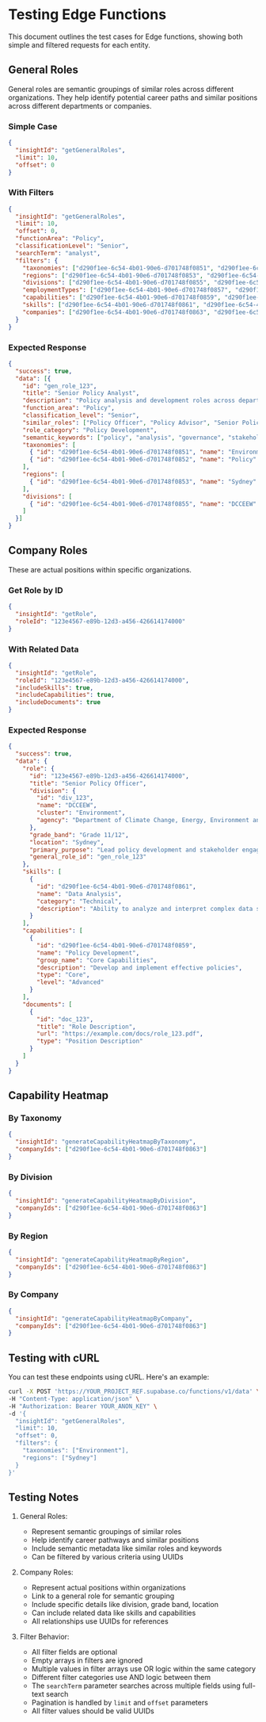 # Testing Edge Functions

This document outlines the test cases for Edge functions, showing both simple and filtered requests for each entity.

## General Roles
General roles are semantic groupings of similar roles across different organizations. They help identify potential career paths and similar positions across different departments or companies.

### Simple Case
```json
{
  "insightId": "getGeneralRoles",
  "limit": 10,
  "offset": 0
}
```

### With Filters
```json
{
  "insightId": "getGeneralRoles",
  "limit": 10,
  "offset": 0,
  "functionArea": "Policy",
  "classificationLevel": "Senior",
  "searchTerm": "analyst",
  "filters": {
    "taxonomies": ["d290f1ee-6c54-4b01-90e6-d701748f0851", "d290f1ee-6c54-4b01-90e6-d701748f0852"],
    "regions": ["d290f1ee-6c54-4b01-90e6-d701748f0853", "d290f1ee-6c54-4b01-90e6-d701748f0854"],
    "divisions": ["d290f1ee-6c54-4b01-90e6-d701748f0855", "d290f1ee-6c54-4b01-90e6-d701748f0856"],
    "employmentTypes": ["d290f1ee-6c54-4b01-90e6-d701748f0857", "d290f1ee-6c54-4b01-90e6-d701748f0858"],
    "capabilities": ["d290f1ee-6c54-4b01-90e6-d701748f0859", "d290f1ee-6c54-4b01-90e6-d701748f0860"],
    "skills": ["d290f1ee-6c54-4b01-90e6-d701748f0861", "d290f1ee-6c54-4b01-90e6-d701748f0862"],
    "companies": ["d290f1ee-6c54-4b01-90e6-d701748f0863", "d290f1ee-6c54-4b01-90e6-d701748f0864"]
  }
}
```

### Expected Response
```json
{
  "success": true,
  "data": [{
    "id": "gen_role_123",
    "title": "Senior Policy Analyst",
    "description": "Policy analysis and development roles across departments",
    "function_area": "Policy",
    "classification_level": "Senior",
    "similar_roles": ["Policy Officer", "Policy Advisor", "Senior Policy Officer"],
    "role_category": "Policy Development",
    "semantic_keywords": ["policy", "analysis", "governance", "stakeholder management"],
    "taxonomies": [
      { "id": "d290f1ee-6c54-4b01-90e6-d701748f0851", "name": "Environment" },
      { "id": "d290f1ee-6c54-4b01-90e6-d701748f0852", "name": "Policy" }
    ],
    "regions": [
      { "id": "d290f1ee-6c54-4b01-90e6-d701748f0853", "name": "Sydney" }
    ],
    "divisions": [
      { "id": "d290f1ee-6c54-4b01-90e6-d701748f0855", "name": "DCCEEW" }
    ]
  }]
}
```

## Company Roles
These are actual positions within specific organizations.

### Get Role by ID
```json
{
  "insightId": "getRole",
  "roleId": "123e4567-e89b-12d3-a456-426614174000"
}
```

### With Related Data
```json
{
  "insightId": "getRole",
  "roleId": "123e4567-e89b-12d3-a456-426614174000",
  "includeSkills": true,
  "includeCapabilities": true,
  "includeDocuments": true
}
```

### Expected Response
```json
{
  "success": true,
  "data": {
    "role": {
      "id": "123e4567-e89b-12d3-a456-426614174000",
      "title": "Senior Policy Officer",
      "division": {
        "id": "div_123",
        "name": "DCCEEW",
        "cluster": "Environment",
        "agency": "Department of Climate Change, Energy, Environment and Water"
      },
      "grade_band": "Grade 11/12",
      "location": "Sydney",
      "primary_purpose": "Lead policy development and stakeholder engagement",
      "general_role_id": "gen_role_123"
    },
    "skills": [
      {
        "id": "d290f1ee-6c54-4b01-90e6-d701748f0861",
        "name": "Data Analysis",
        "category": "Technical",
        "description": "Ability to analyze and interpret complex data sets"
      }
    ],
    "capabilities": [
      {
        "id": "d290f1ee-6c54-4b01-90e6-d701748f0859",
        "name": "Policy Development",
        "group_name": "Core Capabilities",
        "description": "Develop and implement effective policies",
        "type": "Core",
        "level": "Advanced"
      }
    ],
    "documents": [
      {
        "id": "doc_123",
        "title": "Role Description",
        "url": "https://example.com/docs/role_123.pdf",
        "type": "Position Description"
      }
    ]
  }
}
```

## Capability Heatmap

### By Taxonomy
```json
{
  "insightId": "generateCapabilityHeatmapByTaxonomy",
  "companyIds": ["d290f1ee-6c54-4b01-90e6-d701748f0863"]
}
```

### By Division
```json
{
  "insightId": "generateCapabilityHeatmapByDivision",
  "companyIds": ["d290f1ee-6c54-4b01-90e6-d701748f0863"]
}
```

### By Region
```json
{
  "insightId": "generateCapabilityHeatmapByRegion",
  "companyIds": ["d290f1ee-6c54-4b01-90e6-d701748f0863"]
}
```

### By Company
```json
{
  "insightId": "generateCapabilityHeatmapByCompany",
  "companyIds": ["d290f1ee-6c54-4b01-90e6-d701748f0863"]
}
```

## Testing with cURL

You can test these endpoints using cURL. Here's an example:

```bash
curl -X POST 'https://YOUR_PROJECT_REF.supabase.co/functions/v1/data' \
-H "Content-Type: application/json" \
-H "Authorization: Bearer YOUR_ANON_KEY" \
-d '{
  "insightId": "getGeneralRoles",
  "limit": 10,
  "offset": 0,
  "filters": {
    "taxonomies": ["Environment"],
    "regions": ["Sydney"]
  }
}'
```

## Testing Notes

1. General Roles:
   - Represent semantic groupings of similar roles
   - Help identify career pathways and similar positions
   - Include semantic metadata like similar roles and keywords
   - Can be filtered by various criteria using UUIDs

2. Company Roles:
   - Represent actual positions within organizations
   - Link to a general role for semantic grouping
   - Include specific details like division, grade band, location
   - Can include related data like skills and capabilities
   - All relationships use UUIDs for references

3. Filter Behavior:
   - All filter fields are optional
   - Empty arrays in filters are ignored
   - Multiple values in filter arrays use OR logic within the same category
   - Different filter categories use AND logic between them
   - The `searchTerm` parameter searches across multiple fields using full-text search
   - Pagination is handled by `limit` and `offset` parameters
   - All filter values should be valid UUIDs

